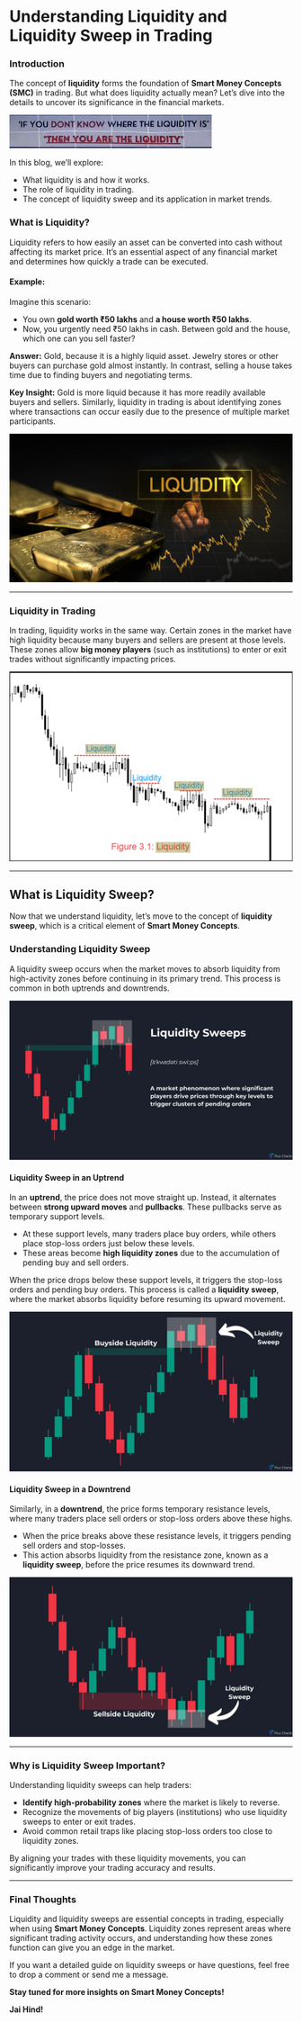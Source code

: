 # Understanding Liquidity and Liquidity Sweep in Trading

### Introduction

The concept of **liquidity** forms the foundation of **Smart Money Concepts (SMC)** in trading. But what does liquidity actually mean? Let’s dive into the details to uncover its significance in the financial markets.

<img src="./gifs/YouAreLiquidity.gif">

In this blog, we’ll explore:

-   What liquidity is and how it works.
-   The role of liquidity in trading.
-   The concept of liquidity sweep and its application in market trends.

### What is Liquidity?

Liquidity refers to how easily an asset can be converted into cash without affecting its market price. It’s an essential aspect of any financial market and determines how quickly a trade can be executed.

#### Example:

Imagine this scenario:

-   You own **gold worth ₹50 lakhs** and **a house worth ₹50 lakhs**.
-   Now, you urgently need ₹50 lakhs in cash. Between gold and the house, which one can you sell faster?

**Answer:** Gold, because it is a highly liquid asset. Jewelry stores or other buyers can purchase gold almost instantly. In contrast, selling a house takes time due to finding buyers and negotiating terms.

**Key Insight:** Gold is more liquid because it has more readily available buyers and sellers. Similarly, liquidity in trading is about identifying zones where transactions can occur easily due to the presence of multiple market participants.

![alt text](./images/image-17.png)

---

### Liquidity in Trading

In trading, liquidity works in the same way. Certain zones in the market have high liquidity because many buyers and sellers are present at those levels. These zones allow **big money players** (such as institutions) to enter or exit trades without significantly impacting prices.

![alt text](./images/image-18.png)

---

## What is Liquidity Sweep?

Now that we understand liquidity, let’s move to the concept of **liquidity sweep**, which is a critical element of **Smart Money Concepts**.

### Understanding Liquidity Sweep

A liquidity sweep occurs when the market moves to absorb liquidity from high-activity zones before continuing in its primary trend. This process is common in both uptrends and downtrends.

![alt text](./images/image-19.png)

#### Liquidity Sweep in an Uptrend

In an **uptrend**, the price does not move straight up. Instead, it alternates between **strong upward moves** and **pullbacks**. These pullbacks serve as temporary support levels.

-   At these support levels, many traders place buy orders, while others place stop-loss orders just below these levels.
-   These areas become **high liquidity zones** due to the accumulation of pending buy and sell orders.

When the price drops below these support levels, it triggers the stop-loss orders and pending buy orders. This process is called a **liquidity sweep**, where the market absorbs liquidity before resuming its upward movement.

![alt text](./images/image-21.png)

#### Liquidity Sweep in a Downtrend

Similarly, in a **downtrend**, the price forms temporary resistance levels, where many traders place sell orders or stop-loss orders above these highs.

-   When the price breaks above these resistance levels, it triggers pending sell orders and stop-losses.
-   This action absorbs liquidity from the resistance zone, known as a **liquidity sweep**, before the price resumes its downward trend.

![alt text](./images/image-20.png)

---

### Why is Liquidity Sweep Important?

Understanding liquidity sweeps can help traders:

-   **Identify high-probability zones** where the market is likely to reverse.
-   Recognize the movements of big players (institutions) who use liquidity sweeps to enter or exit trades.
-   Avoid common retail traps like placing stop-loss orders too close to liquidity zones.

By aligning your trades with these liquidity movements, you can significantly improve your trading accuracy and results.

---

### Final Thoughts

Liquidity and liquidity sweeps are essential concepts in trading, especially when using **Smart Money Concepts**. Liquidity zones represent areas where significant trading activity occurs, and understanding how these zones function can give you an edge in the market.

If you want a detailed guide on liquidity sweeps or have questions, feel free to drop a comment or send me a message.

**Stay tuned for more insights on Smart Money Concepts!**

**Jai Hind!**
